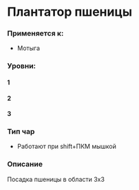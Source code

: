 # Плантатор пшеницы

### Применяется к:

* Мотыга

### Уровни:

#### 1

#### 2

#### 3

### Тип чар

* Работают при shift+ПКМ мышкой

### Описание&#x20;

Посадка пшеницы в области 3х3&#x20;
